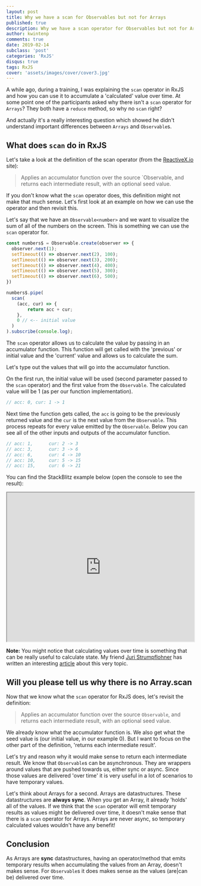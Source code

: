 ```yaml
---
layout: post
title: Why we have a scan for Observables but not for Arrays
published: true
description: Why we have a scan operator for Observables but not for Arrays
author: kwintenp
comments: true
date: 2019-02-14
subclass: 'post'
categories: 'RxJS'
disqus: true
tags: RxJS
cover: 'assets/images/cover/cover3.jpg'
---
```


A while ago, during a training, I was explaining the `scan` operator in RxJS and how you can use it to accumulate a 'calculated' value over time. At some point one of the participants asked why there isn't a `scan` operator for `Arrays`? They both have a `reduce` method, so why no `scan` right?

And actually it's a really interesting question which showed he didn't understand important differences between `Arrays` and `Observable`s.

## What does `scan` do in RxJS

Let's take a look at the definition of the scan operator (from the <a href="http://reactivex.io/rxjs/class/es6/Observable.js~Observable.html#instance-method-scan" target="_blank">ReactiveX.io</a> site):

> Applies an accumulator function over the source `Observable, and returns each intermediate result, with an optional seed value.

If you don't know what the `scan` operator does, this definition might not make that much sense. Let's first look at an example on how we can use the operator and then revisit this.

Let's say that we have an `Observable<number>` and we want to visualize the sum of all of the numbers on the screen. This is something we can use the `scan` operator for.  

```typescript
const numbers$ = Observable.create(observer => {
  observer.next(1);
  setTimeout(() => observer.next(2), 100);
  setTimeout(() => observer.next(3), 200);
  setTimeout(() => observer.next(4), 400);
  setTimeout(() => observer.next(5), 300);
  setTimeout(() => observer.next(6), 500);
})

numbers$.pipe(
  scan(
  	(acc, cur) => {
    	return acc + cur;
  	}, 
  	0 // <-- initial value
  )
).subscribe(console.log);
```

The `scan` operator allows us to calculate the value by passing in an accumulator function. This function will get called with the 'previous' or initial value and the 'current' value and allows us to calculate the sum. 

Let's type out the values that will go into the accumulator function.

On the first run, the initial value will be used (second parameter passed to the `scan` operator) and the first value from the `Observable`. The calculated value will be 1 (as per our function implementation). 

```typescript
// acc: 0, cur: 1 -> 1
```

Next time the function gets called, the `acc` is going to be the previously returned value and the `cur` is the next value from the `Observable`. This process repeats for every value emitted by the `Observable`. Below you can see all of the other inputs and outputs of the accumulator function.

```typescript
// acc: 1, 		cur: 2 -> 3
// acc: 3, 		cur: 3 -> 6
// acc: 6, 		cur: 4 -> 10
// acc: 10, 	cur: 5 -> 15
// acc: 15, 	cur: 6 -> 21
```

You can find the StackBlitz example below (open the console to see the result):

<iframe style="width: 100%; height: 400px" src="https://stackblitz.com/edit/rxjs-ylayki?embed=1&file=index.ts"></iframe>

**Note:** You might notice that calculating values over time is something that can be really useful to calculate state. My friend <a href="https://twitter.com/juristr" target="_blank">Juri Strumpflohner</a> has written an interesting <a href="https://juristr.com/blog/2018/10/simple-state-management-with-scan/" target="_blank">article</a> about this very topic.

## Will you please tell us why there is no Array.scan

Now that we know what the `scan` operator for RxJS does, let's revisit the definition:

> Applies an accumulator function over the source `Observable`, and returns each intermediate result, with an optional seed value.

We already know what the accumulator function is. We also get what the seed value is (our initial value, in our example 0). But I want to focus on the other part of the definition, 'returns each intermediate result'. 

Let's try and reason why it would make sense to return each intermediate result. We know that `Observable`s can be asynchronous. They are wrappers around values that are pushed towards us, either sync or async. Since those values are delivered 'over time' it is very useful in a lot of scenarios to have temporary values.

Let's think about Arrays for a second. Arrays are datastructures. These datastructures are **always sync**. When you get an Array, it already 'holds' all of the values. If we think that the `scan` operator will emit temporary results as values might be delivered over time, it doesn't make sense that there is a `scan` operator for Arrays. Arrays are never async, so temporary calculated values wouldn't have any benefit!

## Conclusion

As Arrays are **sync** datastructures, having an operator/method that emits temporary results when accumulating the values from an Array, doesn't makes sense.
For `Observable`s it does makes sense as the values (are|can be) delivered over time.

















